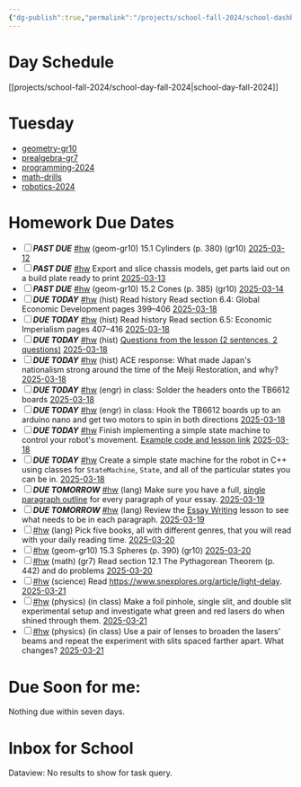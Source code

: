 ```yaml
---
{"dg-publish":true,"permalink":"/projects/school-fall-2024/school-dashboard/"}
---
```



# Day Schedule

[[projects/school-fall-2024/school-day-fall-2024\|school-day-fall-2024]]

<span><span><span alt="school-day-fall-2024 > Tuesday" src="school-day-fall-2024#Tuesday" class="internal-embed markdown-embed inline-embed is-loaded"><div class="markdown-embed-title"></div><div class="markdown-preview-view markdown-rendered show-indentation-guide"><h1 data-heading="Tuesday" dir="auto">Tuesday</h1>
<ul>
<li dir="auto"><a data-href="geometry-gr10" href="geometry-gr10" class="internal-link" target="_blank" rel="noopener nofollow">geometry-gr10</a></li>
<li dir="auto"><a data-href="prealgebra-gr7" href="prealgebra-gr7" class="internal-link" target="_blank" rel="noopener nofollow">prealgebra-gr7</a></li>
<li dir="auto"><a data-href="programming-2024" href="programming-2024" class="internal-link" target="_blank" rel="noopener nofollow">programming-2024</a> </li>
<li dir="auto"><a data-href="math-drills" href="math-drills" class="internal-link" target="_blank" rel="noopener nofollow">math-drills</a></li>
<li dir="auto"><a data-href="robotics-2024" href="robotics-2024" class="internal-link" target="_blank" rel="noopener nofollow">robotics-2024</a></li>
</ul></div></span></span></span>

# Homework Due Dates

<div><ul class="contains-task-list"><li data-task=" " class="dataview task-list-item"><input type="checkbox" class="dataview task-list-item-checkbox"><span><strong><em>PAST DUE</em></strong> <a href="#hw" class="tag" target="_blank" rel="noopener nofollow">#hw</a> (geom-gr10) 15.1 Cylinders  (p. 380) (gr10) <a data-href="2025-03-12" href="2025-03-12" class="internal-link" target="_blank" rel="noopener nofollow">2025-03-12</a></span></li><li data-task=" " class="dataview task-list-item"><input type="checkbox" class="dataview task-list-item-checkbox"><span><strong><em>PAST DUE</em></strong> <a href="#hw" class="tag" target="_blank" rel="noopener nofollow">#hw</a> Export and slice chassis models, get parts laid out on a build plate ready to print <a data-href="2025-03-13" href="2025-03-13" class="internal-link" target="_blank" rel="noopener nofollow">2025-03-13</a></span></li><li data-task=" " class="dataview task-list-item"><input type="checkbox" class="dataview task-list-item-checkbox"><span><strong><em>PAST DUE</em></strong> <a href="#hw" class="tag" target="_blank" rel="noopener nofollow">#hw</a> (geom-gr10) 15.2 Cones  (p. 385) (gr10) <a data-href="2025-03-14" href="2025-03-14" class="internal-link" target="_blank" rel="noopener nofollow">2025-03-14</a></span></li><li data-task=" " class="dataview task-list-item"><input type="checkbox" class="dataview task-list-item-checkbox"><span><strong><em>DUE TODAY</em></strong> <a href="#hw" class="tag" target="_blank" rel="noopener nofollow">#hw</a> (hist) Read history  Read section 6.4: Global Economic Development pages 399–406 <a data-href="2025-03-18" href="2025-03-18" class="internal-link" target="_blank" rel="noopener nofollow">2025-03-18</a></span></li><li data-task=" " class="dataview task-list-item"><input type="checkbox" class="dataview task-list-item-checkbox"><span><strong><em>DUE TODAY</em></strong> <a href="#hw" class="tag" target="_blank" rel="noopener nofollow">#hw</a> (hist) Read history  Read section 6.5: Economic Imperialism pages 407–416 <a data-href="2025-03-18" href="2025-03-18" class="internal-link" target="_blank" rel="noopener nofollow">2025-03-18</a></span></li><li data-task=" " class="dataview task-list-item"><input type="checkbox" class="dataview task-list-item-checkbox"><span><strong><em>DUE TODAY</em></strong> <a href="#hw" class="tag" target="_blank" rel="noopener nofollow">#hw</a> (hist) <a data-tooltip-position="top" aria-label="https://school.ginosterous.com/projects/school-fall-2024/history/lessons/6-3-indigenous-responses" rel="noopener nofollow" class="external-link" href="https://school.ginosterous.com/projects/school-fall-2024/history/lessons/6-3-indigenous-responses" target="_blank">Questions from the lesson (2 sentences, 2 questions)</a> <a data-href="2025-03-18" href="2025-03-18" class="internal-link" target="_blank" rel="noopener nofollow">2025-03-18</a></span></li><li data-task=" " class="dataview task-list-item"><input type="checkbox" class="dataview task-list-item-checkbox"><span><strong><em>DUE TODAY</em></strong> <a href="#hw" class="tag" target="_blank" rel="noopener nofollow">#hw</a> (hist) ACE response: What made Japan's nationalism strong around the time of the Meiji Restoration, and why? <a data-href="2025-03-18" href="2025-03-18" class="internal-link" target="_blank" rel="noopener nofollow">2025-03-18</a></span></li><li data-task=" " class="dataview task-list-item"><input type="checkbox" class="dataview task-list-item-checkbox"><span><strong><em>DUE TODAY</em></strong> <a href="#hw" class="tag" target="_blank" rel="noopener nofollow">#hw</a> (engr) in class: Solder the headers onto the TB6612 boards  <a data-href="2025-03-18" href="2025-03-18" class="internal-link" target="_blank" rel="noopener nofollow">2025-03-18</a></span></li><li data-task=" " class="dataview task-list-item"><input type="checkbox" class="dataview task-list-item-checkbox"><span><strong><em>DUE TODAY</em></strong> <a href="#hw" class="tag" target="_blank" rel="noopener nofollow">#hw</a> (engr) in class: Hook the TB6612 boards up to an arduino nano and get two motors to spin in both directions  <a data-href="2025-03-18" href="2025-03-18" class="internal-link" target="_blank" rel="noopener nofollow">2025-03-18</a></span></li><li data-task=" " class="dataview task-list-item"><input type="checkbox" class="dataview task-list-item-checkbox"><span><strong><em>DUE TODAY</em></strong> <a href="#hw" class="tag" target="_blank" rel="noopener nofollow">#hw</a> Finish implementing a simple state machine to control your robot's movement. <a data-tooltip-position="top" aria-label="https://school.ginosterous.com/projects/school-fall-2024/engineering/lessons/implementing-state-machines-cpp" rel="noopener nofollow" class="external-link" href="https://school.ginosterous.com/projects/school-fall-2024/engineering/lessons/implementing-state-machines-cpp" target="_blank">Example code and lesson link</a> <a data-href="2025-03-18" href="2025-03-18" class="internal-link" target="_blank" rel="noopener nofollow">2025-03-18</a></span></li><li data-task=" " class="dataview task-list-item"><input type="checkbox" class="dataview task-list-item-checkbox"><span><strong><em>DUE TODAY</em></strong> <a href="#hw" class="tag" target="_blank" rel="noopener nofollow">#hw</a> Create a simple state machine for the robot in C++ using classes for <code>StateMachine</code>, <code>State</code>, and all of the particular states you can be in. <a data-href="2025-03-18" href="2025-03-18" class="internal-link" target="_blank" rel="noopener nofollow">2025-03-18</a></span></li><li data-task=" " class="dataview task-list-item"><input type="checkbox" class="dataview task-list-item-checkbox"><span><strong><em>DUE TOMORROW</em></strong> <a href="#hw" class="tag" target="_blank" rel="noopener nofollow">#hw</a> (lang) Make sure you have a full, <a data-tooltip-position="top" aria-label="https://school.ginosterous.com/projects/school-fall-2024/language/lessons/outlining" rel="noopener nofollow" class="external-link" href="https://school.ginosterous.com/projects/school-fall-2024/language/lessons/outlining" target="_blank">single paragraph outline</a> for every paragraph of your essay. <a data-href="2025-03-19" href="2025-03-19" class="internal-link" target="_blank" rel="noopener nofollow">2025-03-19</a></span></li><li data-task=" " class="dataview task-list-item"><input type="checkbox" class="dataview task-list-item-checkbox"><span><strong><em>DUE TOMORROW</em></strong> <a href="#hw" class="tag" target="_blank" rel="noopener nofollow">#hw</a> (lang) Review the <a data-tooltip-position="top" aria-label="https://school.ginosterous.com/projects/school-fall-2024/language/lessons/how-to-write-an-essay-pt1" rel="noopener nofollow" class="external-link" href="https://school.ginosterous.com/projects/school-fall-2024/language/lessons/how-to-write-an-essay-pt1" target="_blank">Essay Writing</a> lesson to see what needs to be in each paragraph. <a data-href="2025-03-19" href="2025-03-19" class="internal-link" target="_blank" rel="noopener nofollow">2025-03-19</a></span></li><li data-task=" " class="dataview task-list-item"><input type="checkbox" class="dataview task-list-item-checkbox"><span><a href="#hw" class="tag" target="_blank" rel="noopener nofollow">#hw</a> (lang) Pick five books, all with different genres, that you will read with your daily reading time. <a data-href="2025-03-20" href="2025-03-20" class="internal-link" target="_blank" rel="noopener nofollow">2025-03-20</a></span></li><li data-task=" " class="dataview task-list-item"><input type="checkbox" class="dataview task-list-item-checkbox"><span><a href="#hw" class="tag" target="_blank" rel="noopener nofollow">#hw</a> (geom-gr10) 15.3 Spheres  (p. 390) (gr10) <a data-href="2025-03-20" href="2025-03-20" class="internal-link" target="_blank" rel="noopener nofollow">2025-03-20</a></span></li><li data-task=" " class="dataview task-list-item"><input type="checkbox" class="dataview task-list-item-checkbox"><span><a href="#hw" class="tag" target="_blank" rel="noopener nofollow">#hw</a> (math) (gr7) Read section 12.1 The Pythagorean Theorem (p. 442) and do problems <a data-href="2025-03-20" href="2025-03-20" class="internal-link" target="_blank" rel="noopener nofollow">2025-03-20</a></span></li><li data-task=" " class="dataview task-list-item"><input type="checkbox" class="dataview task-list-item-checkbox"><span><a href="#hw" class="tag" target="_blank" rel="noopener nofollow">#hw</a> (science) Read <a rel="noopener nofollow" class="external-link" href="https://www.snexplores.org/article/light-delay" target="_blank">https://www.snexplores.org/article/light-delay</a>. <a data-href="2025-03-21" href="2025-03-21" class="internal-link" target="_blank" rel="noopener nofollow">2025-03-21</a></span></li><li data-task=" " class="dataview task-list-item"><input type="checkbox" class="dataview task-list-item-checkbox"><span><a href="#hw" class="tag" target="_blank" rel="noopener nofollow">#hw</a> (physics) (in class) Make a foil pinhole, single slit, and double slit experimental setup and investigate what green and red lasers do when shined through them. <a data-href="2025-03-21" href="2025-03-21" class="internal-link" target="_blank" rel="noopener nofollow">2025-03-21</a></span></li><li data-task=" " class="dataview task-list-item"><input type="checkbox" class="dataview task-list-item-checkbox"><span><a href="#hw" class="tag" target="_blank" rel="noopener nofollow">#hw</a> (physics) (in class) Use a pair of lenses to broaden the lasers' beams and repeat the experiment with slits spaced farther apart. What changes? <a data-href="2025-03-21" href="2025-03-21" class="internal-link" target="_blank" rel="noopener nofollow">2025-03-21</a></span></li></ul></div>


# Due Soon for me:

<p><span>Nothing due within seven days.</span></p>

# Inbox for School
<div><div class="dataview dataview-error-box"><p class="dataview dataview-error-message">Dataview: No results to show for task query.</p></div></div>